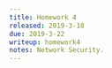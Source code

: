 ```yaml
---
title: Homework 4
released: 2019-3-18
due: 2019-3-22
writeup: homework4
notes: Network Security.
---
```

